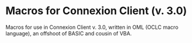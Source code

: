 # Macros for Connexion Client (v. 3.0)
Macros for use in Connexion Client v. 3.0, written in OML (OCLC macro language), an offshoot of BASIC and cousin of VBA.
